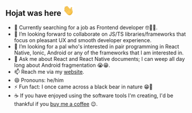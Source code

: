 ## Hojat was here  <img src="Hi.gif" width="30px" height=30px>

- 🔭 Currently searching for a job as Frontend developer 🤓🥸🥳.
- 👯 I’m looking forward to collaborate on JS/TS libraries/frameworks that focus on pleasant UX and smooth developer experience.
- 🤔 I’m looking for a pal who's interested in pair programming in React Native, Ionic, Android or any of the frameworks that I am interested in.
- 💬 Ask me about React and React Native documents; I can weep all day long about Android fragmentation 😭😁.
- 📫 Reach me via my <a href="https://hojat72elect.github.io/">website</a>.
- 😄 Pronouns: he/him
- ⚡ Fun fact: I once came across a black bear in nature 😁🐻
- ☕ If you have enjoyed using the software tools I'm creating, I'd be thankful if you <a href="https://www.buymeacoffee.com/hojat">buy me a coffee</a> 😉.



